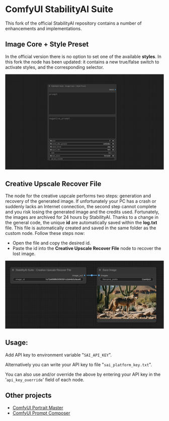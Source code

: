 # ComfyUI StabilityAI Suite

This fork of the official StabilityAI repository contains a number of enhancements and implementations.

## Image Core + Style Preset

In the official version there is no option to set one of the available __styles__. In this fork the node has been updated: it contains a new true/false switch to activate styles, and the corresponding selector.

![Image Core + Style Preset](/images/image_core_style.png)

## Creative Upscale Recover File 

The node for the creative uspcale performs two steps: generation and recovery of the generated image. If unfortunately your PC has a crash or suddenly lacks an Internet connection, the second step cannot complete and you risk losing the generated image and the credits used. Fortunately, the images are archived for 24 hours by StabilityAI.
Thanks to a change in the general code, the  unique __id__ are automatically saved within the __log.txt__ file. This file is automatically created and saved in the same folder as the custom node. Follow these steps now:

- Open the file and copy the desired id.
- Paste the id into the __Creative Upscale Recover File__ node to recover the lost image.

![Creative Upscale Recover File](/images/creative_upscale_recover_file.png)

## Usage:

Add API key to environment variable "`SAI_API_KEY`".

Alternatively you can write your API key to file "`sai_platform_key.txt`".

You can also use and/or override the above by entering your API key in the '`api_key_override`' field of each node.

## Other projects

- [ComfyUI Portrait Master](https://github.com/florestefano1975/comfyui-portrait-master/)
- [ComfyUI Prompt Composer](https://github.com/florestefano1975/comfyui-prompt-composer/)